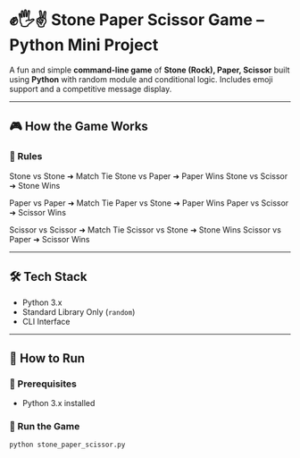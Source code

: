 # ✊🖐✌️ Stone Paper Scissor Game – Python Mini Project

A fun and simple **command-line game** of **Stone (Rock), Paper, Scissor** built using **Python** with random module and conditional logic. Includes emoji support and a competitive message display.

---

## 🎮 How the Game Works

### 🧠 Rules

Stone vs Stone ➜ Match Tie
Stone vs Paper ➜ Paper Wins
Stone vs Scissor ➜ Stone Wins

Paper vs Paper ➜ Match Tie
Paper vs Stone ➜ Paper Wins
Paper vs Scissor ➜ Scissor Wins

Scissor vs Scissor ➜ Match Tie
Scissor vs Stone ➜ Stone Wins
Scissor vs Paper ➜ Scissor Wins


---

## 🛠️ Tech Stack

- Python 3.x
- Standard Library Only (`random`)
- CLI Interface

---

## 🚀 How to Run

### 🔸 Prerequisites

- Python 3.x installed

### 🔹 Run the Game

```bash
python stone_paper_scissor.py
